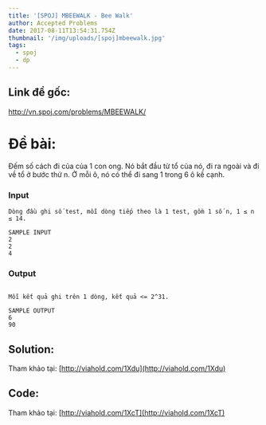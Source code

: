 ```yaml
---
title: '[SPOJ] MBEEWALK - Bee Walk'
author: Accepted Problems
date: 2017-08-11T13:54:31.754Z
thumbnail: '/img/uploads/[spoj]mbeewalk.jpg'
tags:
  - spoj
  - dp
---
```

## Link đề gốc:

http://vn.spoj.com/problems/MBEEWALK/

# Đề bài:


Đếm số cách đi của của 1 con ong. Nó bắt đầu từ tổ của nó, đi ra ngoài 
và đi về tổ ở bước thứ n. Ở mỗi ô, nó có thể đi sang 1 trong 6 ô kề cạnh.

### Input

```
Dòng đầu ghi số test, mỗi dòng tiếp theo là 1 test, gồm 1 số n, 1 ≤ n ≤ 14.

SAMPLE INPUT
2
2
4

```

### Output

```
 
Mỗi kết quả ghi trên 1 dòng, kết quả <= 2^31.

SAMPLE OUTPUT
6
90
```

## Solution:

Tham khảo tại: [http://viahold.com/1Xdu](http://viahold.com/1Xdu)

## Code:

Tham khảo tại: [http://viahold.com/1XcT](http://viahold.com/1XcT)
